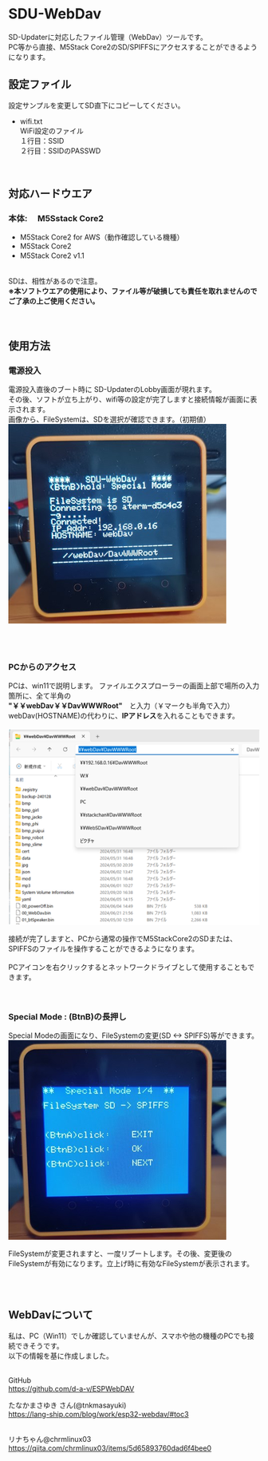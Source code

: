 # SDU-WebDav

SD-Updaterに対応したファイル管理（WebDav）ツールです。<br>
PC等から直接、M5Stack Core2のSD/SPIFFSにアクセスすることができるようになります。




## 設定ファイル
設定サンプルを変更してSD直下にコピーしてください。<br>
  
- wifi.txt<br>
  WiFi設定のファイル<br>
  １行目：SSID<br>
  ２行目：SSIDのPASSWD<br>

<br>  

## 対応ハードウエア
### 本体:　 M5Sstack Core2
- M5Stack Core2 for AWS（動作確認している機種）<br>
- M5Stack Core2 <br>
- M5Stack Core2 v1.1　<br>
<br>
SDは、相性があるので注意。<br>
<b>※本ソフトウエアの使用により、ファイル等が破損しても責任を取れませんのでご了承の上ご使用ください。</b>
<br><br><br>



## 使用方法
### 電源投入
電源投入直後のブート時に SD-UpdaterのLobby画面が現れます。<br>
その後、ソフトが立ち上がり、wifi等の設定が完了しますと接続情報が画面に表示されます。<br>
画像から、FileSystemは、SDを選択が確認できます。（初期値）<br>
![画像](images/s-webdav01.jpg)<br><br>

<br>

### PCからのアクセス
PCは、win11で説明します。
ファイルエクスプローラーの画面上部で場所の入力箇所に、全て半角の<br>
<b>"￥￥webDav￥￥DavWWWRoot"</b>　と入力（￥マークも半角で入力）<br>
webDav(HOSTNAME)の代わりに、<b>IPアドレス</b>を入れることもできます。<br><br>
![画像](images/s-pc01.png )<br>

接続が完了しますと、PCから通常の操作でM5StackCore2のSDまたは、SPIFFSのファイルを操作することができるようになります。<br><br>
PCアイコンを右クリックするとネットワークドライブとして使用することもできます。<br>
<br><br>

### Special Mode : (BtnB)の長押し<br>
Special Modeの画面になり、FileSystemの変更(SD <-> SPIFFS)等ができます。<br>
![画像](images/s-webdav02.jpg )<br>

FileSystemが変更されますと、一度リブートします。その後、変更後のFileSystemが有効になります。立上げ時に有効なFileSystemが表示されます。

<br><br>

## WebDavについて
私は、PC（Win11）でしか確認していませんが、スマホや他の機種のPCでも接続できそうです。<br>
以下の情報を基に作成しました。
<br><br>

GitHub<br>
https://github.com/d-a-v/ESPWebDAV<br>

たなかまさゆき さん(@tnkmasayuki)<br>
https://lang-ship.com/blog/work/esp32-webdav/#toc3<br><br>

リナちゃん@chrmlinux03<br>
https://qiita.com/chrmlinux03/items/5d65893760dad6f4bee0<br>

<br><br><br>